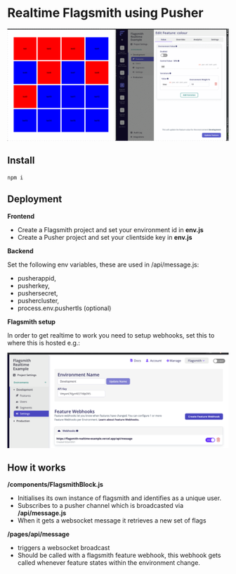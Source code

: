 # Realtime Flagsmith using Pusher

<img src="./recording.gif"/>

## Install
```
npm i
```

## Deployment

**Frontend**

- Create a Flagsmith project and set your environment id in **env.js**
- Create a Pusher project and set your clientside key in **env.js**

**Backend**

Set the following env variables, these are used in /api/message.js:

- pusherappid,
- pusherkey,
- pushersecret,
- pushercluster,
- process.env.pushertls (optional) 


**Flagsmith setup**

In order to get realtime to work you need to setup webhooks, set this to where this is hosted e.g.:

<img src="./config.png"/>


## How it works

**/components/FlagsmithBlock.js**
- Initialises its own instance of flagsmith and identifies as a unique user.
- Subscribes to a pusher channel which is broadcasted via **/api/message.js**
- When it gets a websocket message it retrieves a new set of flags

**/pages/api/message**
- triggers a websocket broadcast
- Should be called with a flagsmith feature webhook, this webhook gets called whenever feature states within the environment change.
